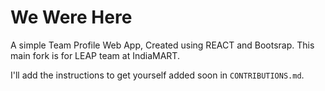 # We Were Here

A simple Team Profile Web App, Created using REACT and Bootsrap. This main fork is for LEAP team at IndiaMART.

I'll add the instructions to get yourself added soon in `CONTRIBUTIONS.md`.
